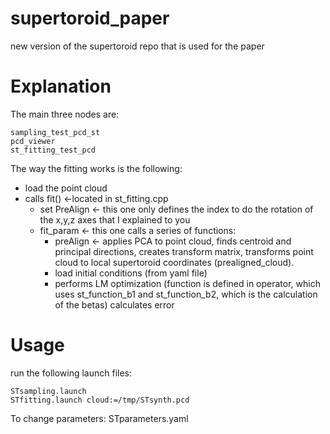 # supertoroid_paper
new version of the supertoroid repo that is used for the paper

# Explanation
The main three nodes are:

`sampling_test_pcd_st`\
`pcd_viewer`\
`st_fitting_test_pcd`

The way the fitting works is the following:

- load the point cloud
- calls fit()    <-located in st_fitting.cpp
    - set PreAlign     <- this one only defines the index to do the rotation of the x,y,z axes that I explained to you
    - fit_param        <- this one calls a series of functions:
        - preAlign   <- applies PCA to point cloud, finds centroid and principal directions, creates transform       matrix, transforms point                              cloud to local supertoroid coordinates (prealigned_cloud).
        - load initial conditions (from yaml file)
        - performs LM optimization (function is defined in operator, which uses st_function_b1 and st_function_b2, which is the                   calculation of the betas)
                calculates error

# Usage
run the following launch files:

`STsampling.launch`\
`STfitting.launch cloud:=/tmp/STsynth.pcd`

To change parameters: STparameters.yaml
